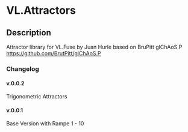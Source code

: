 # VL.Attractors

## Description 
Attractor library for VL.Fuse by Juan Hurle based on BruPitt glChAoS.P https://github.com/BrutPitt/glChAoS.P


### Changelog 

#### v.0.0.2
Trigonometric Attractors  

#### v.0.0.1  
Base Version with Rampe 1 - 10 